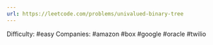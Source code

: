 ```yaml
---
url: https://leetcode.com/problems/univalued-binary-tree
---
```


Difficulty: #easy
Companies: #amazon #box #google #oracle #twilio